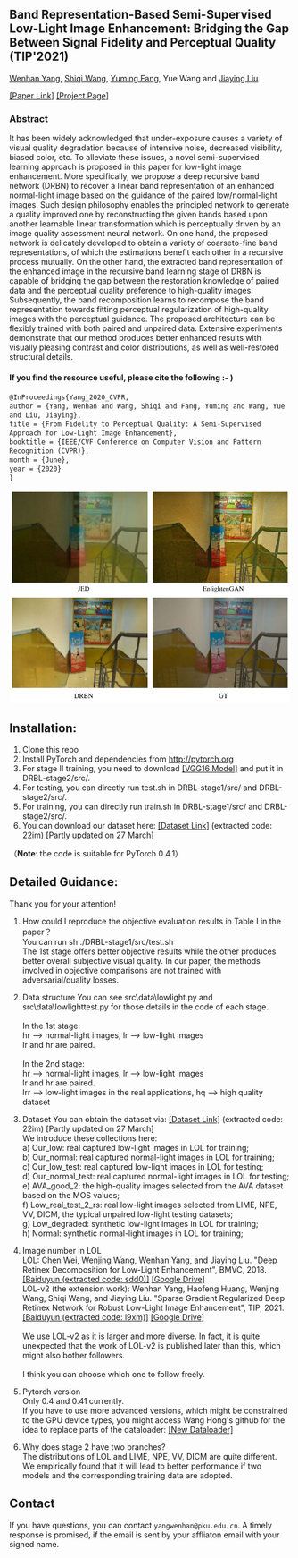 ## Band Representation-Based Semi-Supervised Low-Light Image Enhancement: Bridging the Gap Between Signal Fidelity and Perceptual Quality (TIP'2021)

[Wenhan Yang](https://flyywh.github.io/index.html), 
[Shiqi Wang](https://www.cs.cityu.edu.hk/~shiqwang/), 
[Yuming Fang](https://sites.google.com/site/leofangyuming/), 
Yue Wang 
and [Jiaying Liu](http://www.icst.pku.edu.cn/struct/people/liujiaying.html) 

[[Paper Link]](http://39.96.165.147/Pub%20Files/2021/ywh_tip21_2.pdf)
[[Project Page]](https://github.com/flyywh/TIP-2021-Deep-Recursive-Band-Network)

### Abstract

It has been widely acknowledged that under-exposure causes a variety of visual quality degradation because of intensive noise, decreased visibility, biased color, etc. To alleviate these issues, a novel semi-supervised learning approach is proposed in this paper for low-light image enhancement. More specifically, we propose a deep recursive band network (DRBN) to recover a linear band representation of an enhanced normal-light image based on the guidance of the paired low/normal-light images. Such design philosophy enables the principled network to generate a quality improved one by reconstructing the given bands based upon another learnable linear transformation which is perceptually driven by an image quality assessment neural network. On one hand, the proposed network is delicately developed to obtain a variety of coarseto-fine band representations, of which the estimations benefit each other in a recursive process mutually. On the other hand, the extracted band representation of the enhanced image in the recursive band learning stage of DRBN is capable of bridging the gap between the restoration knowledge of paired data and the perceptual quality preference to high-quality images. Subsequently, the band recomposition learns to recompose the band representation towards fitting perceptual regularization of high-quality images with the perceptual guidance. The proposed architecture can be flexibly trained with both paired and unpaired data. Extensive experiments demonstrate that our method produces better enhanced results with visually pleasing contrast and color distributions, as well as well-restored structural details.

#### If you find the resource useful, please cite the following :- )

```
@InProceedings{Yang_2020_CVPR,
author = {Yang, Wenhan and Wang, Shiqi and Fang, Yuming and Wang, Yue and Liu, Jiaying},
title = {From Fidelity to Perceptual Quality: A Semi-Supervised Approach for Low-Light Image Enhancement},
booktitle = {IEEE/CVF Conference on Computer Vision and Pattern Recognition (CVPR)},
month = {June},
year = {2020}
}
```
<img src="teaser/teaser_DRBN.png" > 

## Installation:

1. Clone this repo
2. Install PyTorch and dependencies from http://pytorch.org 
3. For stage II training, you need to download [[VGG16 Model]](https://download.pytorch.org/models/vgg16-397923af.pth) and put it in DRBL-stage2/src/.
4. For testing, you can directly run test.sh in DRBL-stage1/src/ and DRBL-stage2/src/.
5. For training, you can directly run train.sh in DRBL-stage1/src/ and DRBL-stage2/src/.
6. You can download our dataset here: [[Dataset Link]](https://pan.baidu.com/s/149C65GCvg4lVKLDQqFdvqw) (extracted code: 22im) [Partly updated on 27 March]

（**Note**: the code is suitable for PyTorch 0.4.1）

## Detailed Guidance:

Thank you for your attention!

1. How could I reproduce the objective evaluation results in Table I in the paper？<br>
You can run sh ./DRBL-stage1/src/test.sh <br>
The 1st stage offers better objective results while the other produces better overall subjective visual quality.
In our paper, the methods involved in objective comparisons are not trained with adversarial/quality losses. <br>

2. Data structure
You can see src\data\lowlight.py and src\data\lowlighttest.py for those details in the code of each stage.<br><br>
In the 1st stage: <br>
hr --> normal-light images, lr --> low-light images <br>
lr and hr are paired. <br> <br>
In the 2nd stage: <br>
hr --> normal-light images, lr --> low-light images <br>
lr and hr are paired. <br>
lrr --> low-light images in the real applications, hq --> high quality dataset <br>

3. Dataset
You can obtain the dataset via: [[Dataset Link]](https://pan.baidu.com/s/149C65GCvg4lVKLDQqFdvqw) (extracted code: 22im) [Partly updated on 27 March] <br>
We introduce these collections here: <br>
a) Our_low: real captured low-light images in LOL for training; <br>
b) Our_normal: real captured normal-light images in LOL for training; <br>
c) Our_low_test: real captured low-light images in LOL for testing; <br>
d) Our_normal_test: real captured normal-light images in LOL for testing; <br>
e) AVA_good_2: the high-quality images selected from the AVA dataset based on the MOS values; <br>
f) Low_real_test_2_rs: real low-light images selected from LIME, NPE, VV, DICM, the typical unpaired low-light testing datasets; <br>
g) Low_degraded: synthetic low-light images in LOL for training; <br>
h) Normal: synthetic normal-light images in LOL for training; <br>

4. Image number in LOL <br>
LOL: Chen Wei, Wenjing Wang, Wenhan Yang, and Jiaying Liu. "Deep Retinex Decomposition for Low-Light Enhancement", BMVC, 2018. [[Baiduyun (extracted code: sdd0)]](https://pan.baidu.com/s/1spt0kYU3OqsQSND-be4UaA) [[Google Drive]](https://drive.google.com/file/d/18bs_mAREhLipaM2qvhxs7u7ff2VSHet2/view?usp=sharing) <br>
LOL-v2 (the extension work): Wenhan Yang, Haofeng Huang, Wenjing Wang, Shiqi Wang, and Jiaying Liu. "Sparse Gradient Regularized Deep Retinex Network for Robust Low-Light Image Enhancement", TIP, 2021. [[Baiduyun (extracted code: l9xm)]](https://pan.baidu.com/s/1U9ePTfeLlnEbr5dtI1tm5g) [[Google Drive]](https://drive.google.com/file/d/1dzuLCk9_gE2bFF222n3-7GVUlSVHpMYC/view?usp=sharing) <br> <br>
We use LOL-v2 as it is larger and more diverse. In fact, it is quite unexpected that the work of LOL-v2 is published later than this, which might also bother followers.<br> <br>
I think you can choose which one to follow freely. <br>

5. Pytorch version <br>
Only 0.4 and 0.41 currently. <br> If you have to use more advanced versions, which might be constrained to the GPU device types, you might access Wang Hong's github for the idea to replace parts of the dataloader: [[New Dataloader]](https://github.com/hongwang01/RCDNet/tree/master/pytorch1.0%2B/for_syn/src) <br> 

6. Why does stage 2 have two branches? <br>
The distributions of LOL and LIME, NPE, VV, DICM are quite different. <br>
We empirically found that it will lead to better performance if two models and the corresponding training data are adopted.


## Contact

If you have questions, you can contact `yangwenhan@pku.edu.cn`.
A timely response is promised, if the email is sent by your affliaton email with your signed name.
